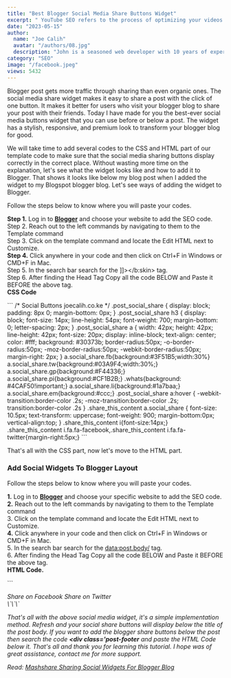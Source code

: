 ```yaml
---
title: "Best Blogger Social Media Share Buttons Widget"
excerpt: " YouTube SEO refers to the process of optimizing your videos for search engines such as Google and YouTube."
date: "2023-05-15"
author:
  name: "Joe Calih"
  avatar: "/authors/08.jpg"
  description: "John is a seasoned web developer with 10 years of experience in React and Next.js."
category: "SEO"
image: "/facebook.jpeg"
views: 5432
---
```



Blogger post gets more traffic through sharing than even organic ones. The social media share widget makes it easy to share a post with the click of one button. It makes it better for users who visit your blogger blog to share your post with their friends. Today I have made for you the best-ever social media buttons widget that you can use before or below a post. The widget has a stylish, responsive, and premium look to transform your blogger blog for good.

We will take time to add several codes to the CSS and HTML part of our template code to make sure that the social media sharing buttons display correctly in the correct place. Without wasting more time on the explanation, let's see what the widget looks like and how to add it to Blogger. That shows it looks like below my blog post when I added the widget to my Blogspot blogger blog. Let's see ways of adding the widget to Blogger.

Follow the steps below to know where you will paste your codes.

**Step 1.** Log in to [**Blogger**](http://blogger.com/) and choose your website to add the SEO code.  
Step 2. Reach out to the left commands by navigating to them to the Template command  
Step 3. Click on the template command and locate the Edit HTML next to Customize.  
**Step 4.** Click anywhere in your code and then click on Ctrl+F in Windows or CMD+F in Mac.  
Step 5. In the search bar search for the ]]></b:skin> tag.  
Step 6. After finding the Head Tag Copy all the code BELOW and Paste it BEFORE the above tag.  
**CSS Code**

\`\`\`
/* Social Buttons joecalih.co.ke */
.post_social_share {
display: block;
    padding: 8px 0;
    margin-bottom: 0px;
}
.post_social_share h3 {
display: block;
font-size: 14px;
line-height: 54px;
font-weight: 700;
margin-bottom: 0;
letter-spacing: 2px;
}
.post_social_share a {
   width: 42px;
    height: 42px;
    line-height: 42px;
    font-size: 20px;
    display: inline-block;
    text-align: center;
    color: #fff;
    background: #30373b;
    border-radius:50px;
    -o-border-radius:50px;
    -moz-border-radius:50px;
    -webkit-border-radius:50px;
    margin-right: 2px;
}
a.social_share.fb{background:#3F51B5;width:30%}
a.social_share.tw{background:#03A9F4;width:30%;}
a.social_share.gp{background:#F44336;}
a.social_share.pi{background:#CF1B2B;}
.whats{background: #4CAF50!important;}
a.social_share.li{background:#1a7baa;}
a.social_share.em{background:#ccc;}
.post_social_share a:hover {
-webkit-transition:border-color .2s;
-moz-transition:border-color .2s;
transition:border-color .2s
}
.share_this_content a.social_share {
    font-size: 10.5px;
    text-transform: uppercase;
    font-weight: 900;
    margin-bottom:0px;
    vertical-align:top;
}
.share_this_content i{font-size:14px;}
.share_this_content i.fa.fa-facebook,.share_this_content i.fa.fa-twitter{margin-right:5px;}
\`\`\`

That's all with the CSS part, now let's move to the HTML part.

### Add Social Widgets To Blogger Layout

Follow the steps below to know where you will paste your codes.

**1.** Log in to [**Blogger**](http://blogger.com/) and choose your specific website to add the SEO code.  
**2.** Reach out to the left commands by navigating to them to the Template command  
3. Click on the template command and locate the Edit HTML next to Customize.  
**4.** Click anywhere in your code and then click on Ctrl+F in Windows or CMD+F in Mac.  
5. In the search bar search for the <data:post.body/> tag.  
6. After finding the Head Tag Copy all the code BELOW and Paste it BEFORE the above tag.  
**HTML Code.**

\`\`\`
 <div class='post_social_share'><div class='share_this_content'><a class='social_share fb' expr:href='data:post.sharePostUrl + &quot;&amp;target=facebook&quot;' expr:onclick='&quot;window.open(this.href, &quot;_blank&quot;, &quot;height=430,width=640&quot;); return false;&quot;' expr:title='data:top.shareToFacebookMsg' target='_blank'><i class='fa fa-facebook'/> Share on Facebook</a>
      <a class='social_share tw' expr:href='data:post.sharePostUrl + &quot;&amp;target=twitter&quot;' expr:title='data:top.shareToTwitterMsg' target='_blank'><i class='fa fa-twitter'/> Share on Twitter</a>
      <a class='social_share gp' expr:href='&quot;https://plus.google.com/share?url=&quot; + data:post.url' onclick='javascript:window.open(this.href,   &quot;&quot;, &quot;menubar=no,toolbar=no,resizable=yes,scrollbars=yes,height=600,width=600&quot;);return false;' rel='nofollow' title='Share this on Google+'><i class='fa fa-google-plus'/></a>
      <a class='social_share pi' expr:href='&quot;http://pinterest.com/pin/create/button/?url=&quot; + data:post.url + &quot;&amp;media=&quot; + data:post.thumbnailUrl + &quot;&amp;description=&quot; + data:post.snippet' onclick='window.open(this.href, &apos;windowName&apos;, &apos;width=550, height=600, left=24, top=24, scrollbars, resizable&apos;); return false;' rel='nofollow' title='Share this on Google+'><i class='fa fa-pinterest'/></a>
<a class='social_share whats' data-action='share/whatsapp/share' expr:href='&quot;whatsapp://send?text=Take a look at this : &quot; + data:post.url + &quot; From &quot; + data:blog.title'><i class='fa fa-whatsapp'/></a>
      <a class='social_share li' expr:href='&quot;https://www.linkedin.com/shareArticle?mini=true&amp;url=&quot; + data:blog.url.canonical + &quot;&amp;title=&quot; + data:view.title.escaped + &quot;&amp;summary=&quot; + data:view.description.escaped' target='_blank'><i class='fa fa-linkedin'/></a>
      <a class='social_share em' expr:href='data:post.sharePostUrl + &quot;&amp;target=pinterest&quot;' expr:title='data:top.shareToPinterestMsg' target='_blank'><i class='fa fa-envelope-o'/></a>
    </div>
</div>
\`\`\`

That's all with the above social media widget, it's a simple implementation method. Refresh and your social share buttons will display below the title of the post body. If you want to add the blogger share buttons below the post then search the code **<div class='post-footer** and paste the HTML Code below it. That's all and thank you for learning this tutorial. I hope was of great assistance, contact me for more support.

Read: [Mashshare Sharing Social Widgets For Blogger Blog](https://joecalih.co.ke/mashshare-social-sharing-widgets-for-blogger/)
